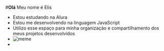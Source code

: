 #**Olá**
Meu nome é Elis
- Estou estudando na Alura
- Estou me desenvolvendo na linguagem JavaScript
- Utilizo esse espaço para minha organização e compartilhamento dos meus projetos desenvolvidos
- ![meme](https://media.tenor.com/LC2Jp87SCwQAAAAM/little-girl-cute.gif)
- 
